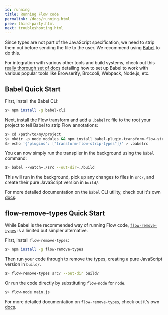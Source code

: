 ```yaml
---
id: running
title: Running Flow code
permalink: /docs/running.html
prev: third-party.html
next: troubleshooting.html
---
```


Since types are not part of the JavaScript specification, we need to strip them out before sending the file to the user. We recommend using [Babel](http://babeljs.io/) to do this.

For integration with various other tools and build systems, check out this [really thorough set of docs](http://babeljs.io/docs/setup/) detailing how to set up Babel to work with various popular tools like Browserify, Broccoli, Webpack, Node.js, etc.

## Babel Quick Start

First, install the Babel CLI:

```bash
$> npm install -g babel-cli
```

Next, install the Flow transform and add a `.babelrc` file to the root your project to tell Babel to strip Flow annotations:

```bash
$> cd /path/to/my/project
$> mkdir -p node_modules && npm install babel-plugin-transform-flow-strip-types
$> echo '{"plugins": ["transform-flow-strip-types"]}' > .babelrc
```
You can now simply run the transpiler in the background using the `babel` command:

```bash
$> babel --watch=./src --out-dir=./build
```

This will run in the background, pick up any changes to files in `src/`, and create their pure JavaScript version in `build/`.

For more detailed documentation on the `babel` CLI utility, check out it's own [docs](https://babeljs.io/docs/usage/cli/).

## flow-remove-types Quick Start

While Babel is the recommended way of running Flow code, [`flow-remove-types`](https://github.com/leebyron/flow-remove-types) is a limited but simpler alternative.

First, install `flow-remove-types`:

```bash
$> npm install -g flow-remove-types
```

Then run your code through to remove the types, creating a pure JavaScript version in `build/`.

```bash
$> flow-remove-types src/ --out-dir build/
```

Or run the code directly by substituting `flow-node` for `node`.

```bash
$> flow-node main.js
```

For more detailed documentation on `flow-remove-types`, check out it's own [docs](https://github.com/leebyron/flow-remove-types).
